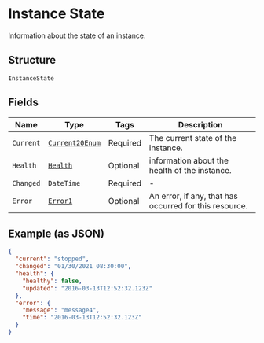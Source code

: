 
# Instance State

Information about the state of an instance.

## Structure

`InstanceState`

## Fields

| Name | Type | Tags | Description |
|  --- | --- | --- | --- |
| `Current` | [`Current20Enum`](../../doc/models/current-20-enum.md) | Required | The current state of the instance. |
| `Health` | [`Health`](../../doc/models/health.md) | Optional | information about the health of the instance. |
| `Changed` | `DateTime` | Required | - |
| `Error` | [`Error1`](../../doc/models/error-1.md) | Optional | An error, if any, that has occurred for this resource. |

## Example (as JSON)

```json
{
  "current": "stopped",
  "changed": "01/30/2021 08:30:00",
  "health": {
    "healthy": false,
    "updated": "2016-03-13T12:52:32.123Z"
  },
  "error": {
    "message": "message4",
    "time": "2016-03-13T12:52:32.123Z"
  }
}
```

